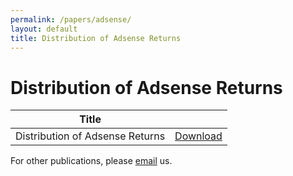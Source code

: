 ```yaml
---
permalink: /papers/adsense/
layout: default
title: Distribution of Adsense Returns
---
```


<h1>Distribution of Adsense Returns</h1>
<table class="table table-hover">
<thead>
<tr class="table-primary">
<th>Title</th>
<th></th>
</tr>
</thead>
<tbody>
<tr class="pages_row">
<td>Distribution of Adsense Returns</td>
<td><a class="btn btn-primary btn-sm" target="_blank" href="{{ site.paper_links.adsense }}">Download</a></td>
</tr>
</tbody>
</table>
<p>For other publications, please <a href="mailto:support@philomaths.org">email</a> us.</p>
